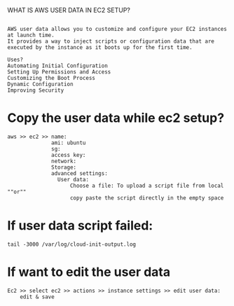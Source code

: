 WHAT IS AWS USER DATA IN EC2 SETUP?
```

AWS user data allows you to customize and configure your EC2 instances at launch time.
It provides a way to inject scripts or configuration data that are executed by the instance as it boots up for the first time.

Uses?
Automating Initial Configuration
Setting Up Permissions and Access
Customizing the Boot Process
Dynamic Configuration
Improving Security
```
Copy the user data while ec2 setup?
======================
```
aws >> ec2 >> name:
              ami: ubuntu
              sg:
              access key:
              network:
              Storage:
              advanced settings:
                User data:
                    Choose a file: To upload a script file from local ""or"" 
                    copy paste the script directly in the empty space
```
If user data script failed:
======================
```
tail -3000 /var/log/cloud-init-output.log

```
If want to edit the user data
=============
```
Ec2 >> select ec2 >> actions >> instance settings >> edit user data:
    edit & save
```